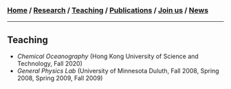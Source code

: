 ### [**Home**](README.md)  /  [**Research**](Research.md)  /  [**Teaching**](Teaching.md)   /  [**Publications**](Publications.md)  /  [**Join us**](Joinus.md)  /  [**News**](News.md) 
---

## Teaching
- _Chemical Oceanography_ (Hong Kong University of Science and Technology, Fall 2020) 
- _General Physics Lab_ (University of Minnesota Duluth, Fall 2008, Spring 2008, Spring 2009, Fall 2009)


